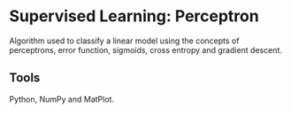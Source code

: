 # Supervised Learning: Perceptron

Algorithm used to classify a linear model using the concepts of perceptrons, error function, sigmoids, cross entropy and gradient descent.

## Tools
Python, NumPy and MatPlot.